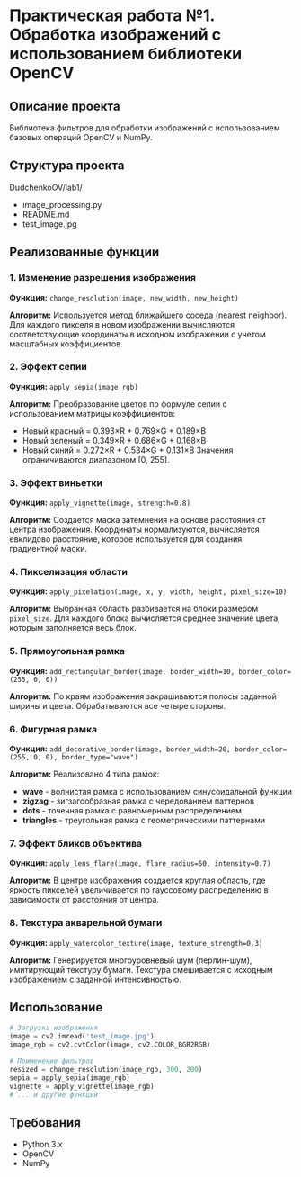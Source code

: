 # Практическая работа №1. Обработка изображений с использованием библиотеки OpenCV

## Описание проекта
Библиотека фильтров для обработки изображений с использованием базовых операций OpenCV и NumPy.

## Структура проекта
DudchenkoOV/lab1/
- image_processing.py
- README.md
- test_image.jpg


## Реализованные функции

### 1. Изменение разрешения изображения
**Функция:** `change_resolution(image, new_width, new_height)`

**Алгоритм:** Используется метод ближайшего соседа (nearest neighbor). Для каждого пикселя в новом изображении вычисляются соответствующие координаты в исходном изображении с учетом масштабных коэффициентов.

### 2. Эффект сепии
**Функция:** `apply_sepia(image_rgb)`

**Алгоритм:** Преобразование цветов по формуле сепии с использованием матрицы коэффициентов:
- Новый красный = 0.393×R + 0.769×G + 0.189×B
- Новый зеленый = 0.349×R + 0.686×G + 0.168×B  
- Новый синий = 0.272×R + 0.534×G + 0.131×B
Значения ограничиваются диапазоном [0, 255].

### 3. Эффект виньетки
**Функция:** `apply_vignette(image, strength=0.8)`

**Алгоритм:** Создается маска затемнения на основе расстояния от центра изображения. Координаты нормализуются, вычисляется евклидово расстояние, которое используется для создания градиентной маски.

### 4. Пикселизация области
**Функция:** `apply_pixelation(image, x, y, width, height, pixel_size=10)`

**Алгоритм:** Выбранная область разбивается на блоки размером `pixel_size`. Для каждого блока вычисляется среднее значение цвета, которым заполняется весь блок.

### 5. Прямоугольная рамка
**Функция:** `add_rectangular_border(image, border_width=10, border_color=(255, 0, 0))`

**Алгоритм:** По краям изображения закрашиваются полосы заданной ширины и цвета. Обрабатываются все четыре стороны.

### 6. Фигурная рамка
**Функция:** `add_decorative_border(image, border_width=20, border_color=(255, 0, 0), border_type="wave")`

**Алгоритм:** Реализовано 4 типа рамок:
- **wave** - волнистая рамка с использованием синусоидальной функции
- **zigzag** - зигзагообразная рамка с чередованием паттернов
- **dots** - точечная рамка с равномерным распределением
- **triangles** - треугольная рамка с геометрическими паттернами

### 7. Эффект бликов объектива
**Функция:** `apply_lens_flare(image, flare_radius=50, intensity=0.7)`

**Алгоритм:** В центре изображения создается круглая область, где яркость пикселей увеличивается по гауссовому распределению в зависимости от расстояния от центра.

### 8. Текстура акварельной бумаги
**Функция:** `apply_watercolor_texture(image, texture_strength=0.3)`

**Алгоритм:** Генерируется многоуровневый шум (перлин-шум), имитирующий текстуру бумаги. Текстура смешивается с исходным изображением с заданной интенсивностью.

## Использование

```python
# Загрузка изображения
image = cv2.imread('test_image.jpg')
image_rgb = cv2.cvtColor(image, cv2.COLOR_BGR2RGB)

# Применение фильтров
resized = change_resolution(image_rgb, 300, 200)
sepia = apply_sepia(image_rgb)
vignette = apply_vignette(image_rgb)
# ... и другие функции
```

## Требования

- Python 3.x
- OpenCV
- NumPy
